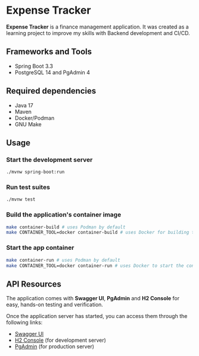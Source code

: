 # Expense Tracker

**Expense Tracker** is a finance management application. It was created as a
learning project to improve my skills with Backend development and CI/CD.

## Frameworks and Tools

- Spring Boot 3.3
- PostgreSQL 14 and PgAdmin 4

## Required dependencies

- Java 17
- Maven 
- Docker/Podman
- GNU Make

## Usage

### Start the development server
```bash
./mvnw spring-boot:run
```

### Run test suites
```bash
./mvnw test
```

### Build the application's container image
```bash
make container-build # uses Podman by default
make CONTAINER_TOOL=docker container-build # uses Docker for building the container
```

### Start the app container
```bash
make container-run # uses Podman by default
make CONTAINER_TOOL=docker container-run # uses Docker to start the container
```

## API Resources

The application comes with **Swagger UI**, **PgAdmin** and **H2 Console** for
easy, hands-on testing and verification.

Once the application server has started, you can access them through the following
links:

- [Swagger UI](http://localhost:8080/swagger-ui.html)
- [H2 Console](http://localhost:8080/h2-console/) (for development server)
- [PgAdmin](http://localhost:5050) (for production server)